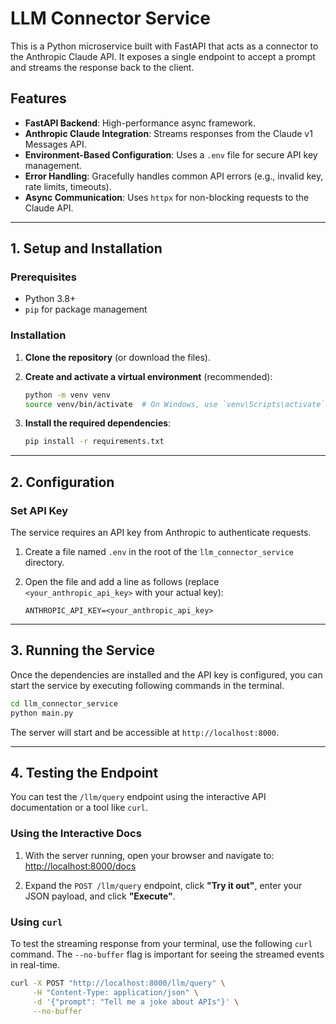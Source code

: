 # LLM Connector Service

This is a Python microservice built with FastAPI that acts as a connector to the Anthropic Claude API. It exposes a single endpoint to accept a prompt and streams the response back to the client.

## Features

- **FastAPI Backend**: High-performance async framework.
- **Anthropic Claude Integration**: Streams responses from the Claude v1 Messages API.
- **Environment-Based Configuration**: Uses a `.env` file for secure API key management.
- **Error Handling**: Gracefully handles common API errors (e.g., invalid key, rate limits, timeouts).
- **Async Communication**: Uses `httpx` for non-blocking requests to the Claude API.

---

## 1. Setup and Installation

### Prerequisites

- Python 3.8+
- `pip` for package management

### Installation

1.  **Clone the repository** (or download the files).

2.  **Create and activate a virtual environment** (recommended):
    ```bash
    python -m venv venv
    source venv/bin/activate  # On Windows, use `venv\Scripts\activate`
    ```

3.  **Install the required dependencies**:
    ```bash
    pip install -r requirements.txt
    ```

---

## 2. Configuration

### Set API Key

The service requires an API key from Anthropic to authenticate requests.

1.  Create a file named `.env` in the root of the `llm_connector_service` directory.
2.  Open the file and add a line as follows (replace `<your_anthropic_api_key>` with your actual key):

    ```.env
    ANTHROPIC_API_KEY=<your_anthropic_api_key>
    ```

---

## 3. Running the Service

Once the dependencies are installed and the API key is configured, you can start the service by executing following commands in the terminal.

```bash
cd llm_connector_service
python main.py
```

The server will start and be accessible at `http://localhost:8000`.

---

## 4. Testing the Endpoint

You can test the `/llm/query` endpoint using the interactive API documentation or a tool like `curl`.

### Using the Interactive Docs

1.  With the server running, open your browser and navigate to:
    [http://localhost:8000/docs](http://localhost:8000/docs)

2.  Expand the `POST /llm/query` endpoint, click **"Try it out"**, enter your JSON payload, and click **"Execute"**.

### Using `curl`

To test the streaming response from your terminal, use the following `curl` command. The `--no-buffer` flag is important for seeing the streamed events in real-time.

```bash
curl -X POST "http://localhost:8000/llm/query" \
     -H "Content-Type: application/json" \
     -d '{"prompt": "Tell me a joke about APIs"}' \
     --no-buffer
``` 